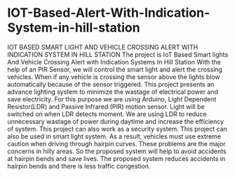# IOT-Based-Alert-With-Indication-System-in-hill-station
IOT BASED SMART LIGHT AND VEHICLE CROSSING ALERT   WITH INDICATION SYSTEM IN HILL STATION
The project is IoT Based Smart lights And Vehicle Crossing Alert with Indication  Systems In Hill Station With the  help of an PIR Sensor, we will control the smart light and alert the crossing vehicles.
When if any vehicle is crossing the sensor above  the lights blow automatically because of the  sensor triggered.
This project presents an advance lighting system to minimize the wastage of electrical power and save electricity. For this purpose we are using Arduino, Light Dependent Resistor(LDR) and Passive Infrared (PIR) motion sensor. Light will be switched on when LDR detects moment. 
We are using LDR to reduce unnecessary wastage of power during daytime and increase the efficiency of system. This project can also work as a security system. This project can also be used in smart light system. 
As a result, vehicles must use extreme caution when driving through hairpin curves. These problems are the major concerns in hilly areas. 
So the proposed system will help to avoid accidents at hairpin bends and save lives. The proposed system reduces accidents in hairpin bends and there is less traffic congestion.
